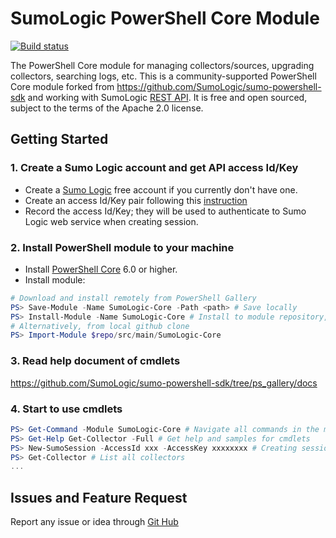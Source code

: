 # SumoLogic PowerShell Core Module
[![Build status](https://ci.appveyor.com/api/projects/status/t22p5jaq164ixqq1?svg=true)](https://ci.appveyor.com/project/bin3377/sumo-powershell-sdk)

The PowerShell Core module for managing collectors/sources, upgrading collectors, searching logs, etc.
This is a community-supported PowerShell Core module forked from https://github.com/SumoLogic/sumo-powershell-sdk and working with SumoLogic [REST API](https://help.sumologic.com/APIs).
It is free and open sourced, subject to the terms of the Apache 2.0 license.

## Getting Started

### 1. Create a Sumo Logic account and get API access Id/Key
* Create a [Sumo Logic](https://www.sumologic.com/) free account if you currently don't have one.
* Create an access Id/Key pair following this [instruction](https://help.sumologic.com/Manage/Security/Access_Keys)
* Record the access Id/Key; they will be used to authenticate to Sumo Logic web service when creating session.

### 2. Install PowerShell module to your machine
* Install [PowerShell Core](https://github.com/PowerShell/PowerShell) 6.0 or higher. 
* Install module:
```PowerShell
# Download and install remotely from PowerShell Gallery
PS> Save-Module -Name SumoLogic-Core -Path <path> # Save locally
PS> Install-Module -Name SumoLogic-Core # Install to module repository, may need root/administrator priveldge
# Alternatively, from local github clone
PS> Import-Module $repo/src/main/SumoLogic-Core
```

### 3. Read help document of cmdlets
https://github.com/SumoLogic/sumo-powershell-sdk/tree/ps_gallery/docs

### 4. Start to use cmdlets
```PowerShell
PS> Get-Command -Module SumoLogic-Core # Navigate all commands in the module
PS> Get-Help Get-Collector -Full # Get help and samples for cmdlets
PS> New-SumoSession -AccessId xxx -AccessKey xxxxxxxx # Creating session
PS> Get-Collector # List all collectors
...
```

## Issues and Feature Request
Report any issue or idea through [Git Hub](https://github.com/SumoLogic/sumo-powershell-sdk)
